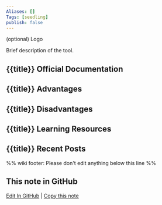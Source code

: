 ```yaml
---
Aliases: []
Tags: [seedling]
publish: false
---
```


(optional) Logo

Brief description of the tool.

## {{title}} Official Documentation

## {{title}} Advantages

## {{title}} Disadvantages

## {{title}} Learning Resources

## {{title}} Recent Posts

%% wiki footer: Please don't edit anything below this line %%

## This note in GitHub

<span class="git-footer">[Edit In GitHub](https://github.dev/data-engineering-community/data-engineering-wiki/blob/main/Tools/Databases/{{title}}.md "git-hub-edit-note") | [Copy this note](https://raw.githubusercontent.com/data-engineering-community/data-engineering-wiki/main/Tools/Databases/{{title}}.md "git-hub-copy-note") </span>
